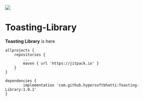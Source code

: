[![](https://jitpack.io/v/hypersoftbhatti/Toasting-Library.svg)](https://jitpack.io/#hypersoftbhatti/Toasting-Library)
# Toasting-Library

**Toasting Library** is here


	allprojects {
		repositories {
			...
			maven { url 'https://jitpack.io' }
		}
	}
  
  	dependencies {
	        implementation 'com.github.hypersoftbhatti:Toasting-Library:1.0.1'
	}
